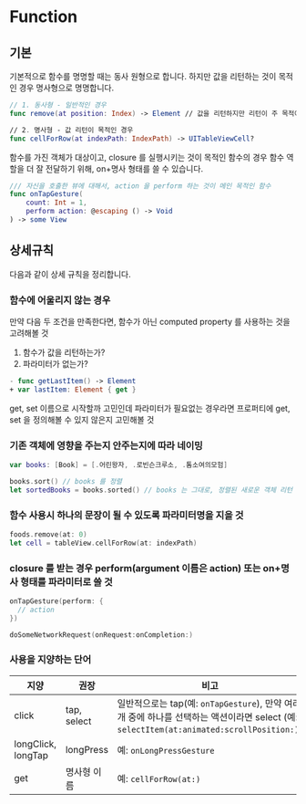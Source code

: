 # Function

## 기본

기본적으로 함수를 명명할 때는 동사 원형으로 합니다. 하지만 값을 리턴하는 것이 목적인 경우 명사형으로 명명합니다.

```swift
// 1. 동사형 - 일반적인 경우
func remove(at position: Index) -> Element // 값을 리턴하지만 리턴이 주 목적이 아니라, 제거하는 것이 주 목적

// 2. 명사형 - 값 리턴이 목적인 경우
func cellForRow(at indexPath: IndexPath) -> UITableViewCell?
```

함수를 가진 객체가 대상이고, closure 를 실행시키는 것이 목적인 함수의 경우 함수 역할을 더 잘 전달하기 위해, on+명사 형태를 쓸 수 있습니다.

```swift
/// 자신을 호출한 뷰에 대해서, action 을 perform 하는 것이 메인 목적인 함수
func onTapGesture(
    count: Int = 1,
    perform action: @escaping () -> Void
) -> some View
```

## 상세규칙

다음과 같이 상세 규칙을 정리합니다.

### 함수에 어울리지 않는 경우
만약 다음 두 조건을 만족한다면, 함수가 아닌 computed property 를 사용하는 것을 고려해볼 것

1. 함수가 값을 리턴하는가?
2. 파라미터가 없는가?

```swift
- func getLastItem() -> Element
+ var lastItem: Element { get }
```

get, set 이름으로 시작할까 고민인데 파라미터가 필요없는 경우라면 프로퍼티에 get, set 을 정의해볼 수 있지 않은지 고민해볼 것

### 기존 객체에 영향을 주는지 안주는지에 따라 네이밍

```swift
var books: [Book] = [.어린왕자, .로빈슨크루소, .톰소여의모험]

books.sort() // books 를 정렬
let sortedBooks = books.sorted() // books 는 그대로, 정렬된 새로운 객체 리턴
```

### 함수 사용시 하나의 문장이 될 수 있도록 파라미터명을 지을 것

```swift
foods.remove(at: 0)
let cell = tableView.cellForRow(at: indexPath)
```

### closure 를 받는 경우 perform(argument 이름은 action) 또는 on+명사 형태를 파라미터로 쓸 것

```swift
onTapGesture(perform: {
  // action
})
```

```swift
doSomeNetworkRequest(onRequest:onCompletion:)
```

### 사용을 지양하는 단어

| 지양 | 권장 | 비고 |
| --- | --- | --- |
| click | tap, select | 일반적으로는 tap(예: `onTapGesture`), 만약 여러개 중에 하나를 선택하는 액션이라면 select (예: `selectItem(at:animated:scrollPosition:)`) |
| longClick, longTap | longPress | 예: `onLongPressGesture` |
| get | 명사형 이름 | 예: `cellForRow(at:)` |





